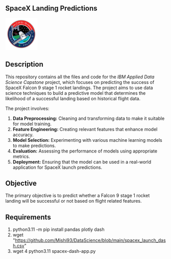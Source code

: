 ## SpaceX Landing Predictions

<img src="https://github.com/Mishi93/DataScience/blob/main/falcon9.png" width="100" height="100">

## Description

This repository contains all the files and code for the *IBM Applied Data Science Capstone* project, which focuses on predicting the success of SpaceX Falcon 9 stage 1 rocket landings. The project aims to use data science techniques to build a predictive model that determines the likelihood of a successful landing based on historical flight data.

The project involves:

1. **Data Preprocessing:** Cleaning and transforming data to make it suitable for model training.
2. **Feature Engineering:** Creating relevant features that enhance model accuracy.
3. **Model Selection:** Experimenting with various machine learning models to make predictions.
4. **Evaluation:** Assessing the performance of models using appropriate metrics.
5. **Deployment:** Ensuring that the model can be used in a real-world application for SpaceX launch predictions.

## Objective

The primary objective is to predict whether a Falcon 9 stage 1 rocket landing will be successful or not based on flight related features.

## Requirements

1. python3.11 -m pip install pandas plotly dash
2. wget "https://github.com/Mishi93/DataScience/blob/main/spacex_launch_dash.csv"
3. wget 
4 python3.11 spacex-dash-app.py


